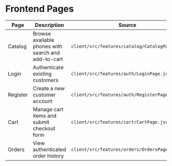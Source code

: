 # Frontend Pages

| Page | Description | Source |
| --- | --- | --- |
| Catalog | Browse available phones with search and add-to-cart | `client/src/features/catalog/CatalogPage.jsx` |
| Login | Authenticate existing customers | `client/src/features/auth/LoginPage.jsx` |
| Register | Create a new customer account | `client/src/features/auth/RegisterPage.jsx` |
| Cart | Manage cart items and submit checkout form | `client/src/features/cart/CartPage.jsx` |
| Orders | View authenticated order history | `client/src/features/orders/OrdersPage.jsx` |
